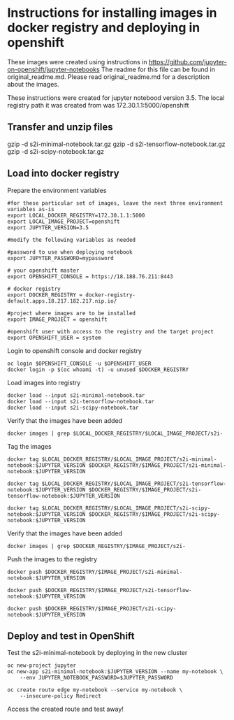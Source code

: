 
Instructions for installing images in docker registry and deploying in openshift
================================================================================
These images were  created using instructions in https://github.com/jupyter-on-openshift/jupyter-notebooks
The readme for this file can be found in original_readme.md. Please read original_readme.md for a description about the images. 

These instructions were created for jupyter notebood version 3.5. The local registry path it was created from was 172.30.1.1:5000/openshift

Transfer and unzip files
------------------------
gzip -d s2i-minimal-notebook.tar.gz
gzip -d s2i-tensorflow-notebook.tar.gz
gzip -d s2i-scipy-notebook.tar.gz

Load into docker registry
-------------------------
Prepare the environment variables

```
#for these particular set of images, leave the next three environment variables as-is
export LOCAL_DOCKER_REGISTRY=172.30.1.1:5000
export LOCAL_IMAGE_PROJECT=openshift
export JUPYTER_VERSION=3.5

#modify the following variables as needed

#password to use when deploying notebook
export JUPYTER_PASSWORD=mypassword

# your openshift master
export OPENSHIFT_CONSOLE = https://18.188.76.211:8443 

# docker registry
export DOCKER_REGISTRY = docker-registry-default.apps.18.217.182.217.nip.io/ 

#project where images are to be installed
export IMAGE_PROJECT = openshift 

#openshift user with access to the registry and the target project
export OPENSHIFT_USER = system 
```

Login to openshift console and docker registry
```
oc login $OPENSHIFT_CONSOLE -u $OPENSHIFT_USER
docker login -p $(oc whoami -t) -u unused $DOCKER_REGISTRY
```

Load images into registry
```
docker load --input s2i-minimal-notebook.tar
docker load --input s2i-tensorflow-notebook.tar
docker load --input s2i-scipy-notebook.tar
```

Verify that the images have been added
```
docker images | grep $LOCAL_DOCKER_REGISTRY/$LOCAL_IMAGE_PROJECT/s2i-
```

Tag the images
```
docker tag $LOCAL_DOCKER_REGISTRY/$LOCAL_IMAGE_PROJECT/s2i-minimal-notebook:$JUPYTER_VERSION $DOCKER_REGISTRY/$IMAGE_PROJECT/s2i-minimal-notebook:$JUPYTER_VERSION

docker tag $LOCAL_DOCKER_REGISTRY/$LOCAL_IMAGE_PROJECT/s2i-tensorflow-notebook:$JUPYTER_VERSION $DOCKER_REGISTRY/$IMAGE_PROJECT/s2i-tensorflow-notebook:$JUPYTER_VERSION

docker tag $LOCAL_DOCKER_REGISTRY/$LOCAL_IMAGE_PROJECT/s2i-scipy-notebook:$JUPYTER_VERSION $DOCKER_REGISTRY/$IMAGE_PROJECT/s2i-scipy-notebook:$JUPYTER_VERSION
```

Verify that the images have been added
```
docker images | grep $DOCKER_REGISTRY/$IMAGE_PROJECT/s2i-
```

Push the images to the registry
```
docker push $DOCKER_REGISTRY/$IMAGE_PROJECT/s2i-minimal-notebook:$JUPYTER_VERSION

docker push $DOCKER_REGISTRY/$IMAGE_PROJECT/s2i-tensorflow-notebook:$JUPYTER_VERSION

docker push $DOCKER_REGISTRY/$IMAGE_PROJECT/s2i-scipy-notebook:$JUPYTER_VERSION
```


Deploy and test in OpenShift
----------------------------
Test the s2i-minimal-notebook by deploying in the new cluster
```
oc new-project jupyter
oc new-app s2i-minimal-notebook:$JUPYTER_VERSION --name my-notebook \
    --env JUPYTER_NOTEBOOK_PASSWORD=$JUPYTER_PASSWORD

oc create route edge my-notebook --service my-notebook \
    --insecure-policy Redirect
```

Access the created route and test away!
